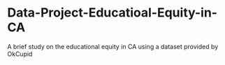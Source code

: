 # Data-Project-Educatioal-Equity-in-CA
A brief study on the educational equity in CA using a dataset provided by OkCupid
